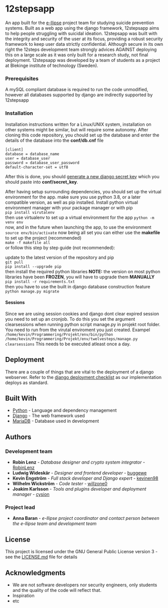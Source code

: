 # 12stepsapp
An app built for the [e-llipse](e-llipse.com) project team for studying suicide prevention systems. Built as a web app using the django framework, 12stepsapp aims to help people struggling with suicidal ideation. 12stepsapp was built with the integrity and security of the user at its focus, providing a robust security framework to keep user data strictly confidential. Although secure in its own right the 12steps development team strongly advices AGAINST deploying this on a large scale as it was only built for a research study, not final deployment. 12stepsapp was developed by a team of students as a project at Blekinge institute of technology (Sweden).

### Prerequisites
A mySQL compliant database is required to run the code unmodified, however all databases supported by django are indirectly supported by 12stepsapp

### Installation
Installation instructions written for a Linux/UNIX system, installation on other systems might be similar, but will require some autonomy.
After cloning this code repository, you chould set up the database and enter the details of the database into the **conf/db.cnf** file
```
[client]
database = database_name
user = database_user
password = database_user_password
default-character-set = utf8
```
After this is done, you should [generate a new django secret key](https://djecrety.ir/) which you should paste into **conf/secret_key**.  

After having setup surrounding dependencies, you should set up the virtual environment for the app. make sure you use python 3.8, or a later compatible version, as well as pip installed. Install python virtual environment manager with your package manager or with pip  
`pip install virutalenv`  
then use virtualenv to set up a virtual environment for the app
`python -m venv env`  
now, and in the future when launching the app, to use the environment  
`source env/bin/activate`
now being all set you can either use the **makefile** to set up the project (recommended)  
`make -f makefile all`  
or follow this step by step guide (not recommended):  

update to the latest version of the repository and pip  
`git pull`  
`pip install --upgrade pip`  
then install the required python libraries
**NOTE:** the version on most python libraries have been **FROZEN**, you will have to upgrade them **MANUALLY**  
`pip install -r requirements.txt`  
then you have to use the built in django database construction feature  
`python manage.py migrate`  

#### Sessions

Since we are using session cookies and django dont clear expired session you need to set up an cronjob. To do this you set the argument clearsessions when running python script manage.py in projekt root folder. You need to run from the virutal enviroment you just created. Exampel
`/home/kevin/Programmering/Projekt/env/bin/python /home/kevin/Programmering/Projekt/env/twelvesteps/manage.py clearsessions`
This needs to be executed atleast once a day.

## Deployment
There are a couple of things that are vital to the deployment of a django webserver. Refer to the [django deployment checklist](https://docs.djangoproject.com/en/3.1/howto/deployment/checklist/) as our implementation deploys as standard.  

## Built With
* [Python](https://www.python.org/doc/) - Language and dependency management
* [Django](https://docs.djangoproject.com/en/3.1/) - The web framework used
* [MariaDB](https://mariadb.org/) - Database used in development

## Authors
### Development team
* **Robin Lenz** - *Database designer and crypto system integrator* - [RobinLenz](https://github.com/RobinLenz)
* **Ludwig Wideskär** - *Designer and frontend developer* - [buggewe](https://github.com/buggewe)
* **Kevin Engström** - *Full stack developer and Django expert* - [kevinen98](https://github.com/kevinen98)
* **Wilhelm Wickström** - *Code tester* - [willzone0](https://github.com/willzone0)
* **Joakim Karlsson** - *Tools and plugins developer and deployment manager* - [cysion](https://github.com/Cysion)

### Project lead
* **Anna Baran** - *e-llipse project coordinator and contact person between the e-llipse team and development team*

## License
This project is licensed under the GNU General Public License version 3 - see the [LICENSE.md](LICENSE) file for details

## Acknowledgments
* We are not software developers nor security engineers, only students and the quality of the code will reflect that.
* Inspiration
* etc
